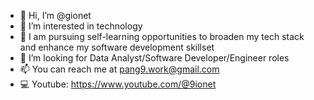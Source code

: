 - 👋 Hi, I’m @gionet
- 👀 I’m interested in technology
- 🌱 I am pursuing self-learning opportunities to broaden my tech stack and enhance my software development skillset
- 💞️ I’m looking for Data Analyst/Software Developer/Engineer roles
- 📫 You can reach me at pang9.work@gmail.com
- :computer: Youtube: https://www.youtube.com/@9ionet
<!---
gionet/gionet is a ✨ special ✨ repository because its `README.md` (this file) appears on your GitHub profile.
You can click the Preview link to take a look at your changes.
--->

